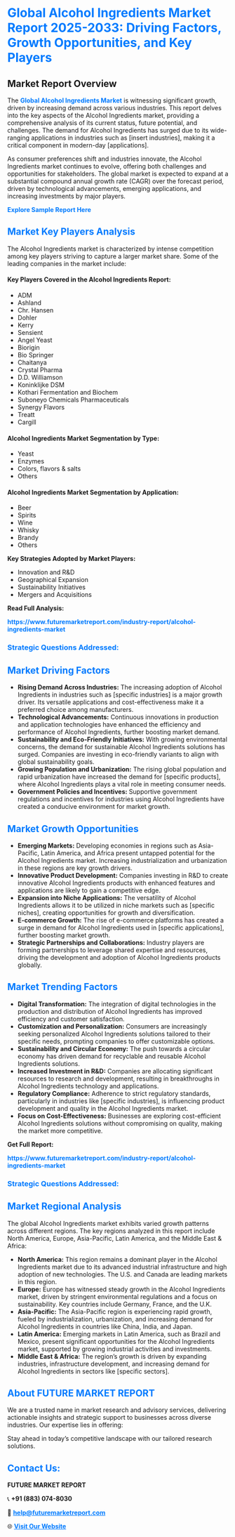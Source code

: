 <h1 style="color: #007BFF;">Global Alcohol Ingredients Market Report 2025-2033: Driving Factors, Growth Opportunities, and Key Players</h1>

<section id="overview">
<h2>Market Report Overview</h2>
<p>The <a href="https://www.futuremarketreport.com/industry-report/alcohol-ingredients-market" style="color: #007BFF; text-decoration: none;"><strong>Global Alcohol Ingredients Market</strong></a> is witnessing significant growth, driven by increasing demand across various industries. This report delves into the key aspects of the Alcohol Ingredients market, providing a comprehensive analysis of its current status, future potential, and challenges. The demand for Alcohol Ingredients has surged due to its wide-ranging applications in industries such as [insert industries], making it a critical component in modern-day [applications].</p>
<p>As consumer preferences shift and industries innovate, the Alcohol Ingredients market continues to evolve, offering both challenges and opportunities for stakeholders. The global market is expected to expand at a substantial compound annual growth rate (CAGR) over the forecast period, driven by technological advancements, emerging applications, and increasing investments by major players.</p>
</section>

<section id="overview">
<p><a href="https://www.futuremarketreport.com/request-sample/reportId=45389" style="color: #007BFF; text-decoration: none;"><strong>Explore Sample Report Here</strong></a></p>
</section>

<section id="key-players">
<h2 style="color: #007BFF;">Market Key Players Analysis</h2>
<p>The Alcohol Ingredients market is characterized by intense competition among key players striving to capture a larger market share. Some of the leading companies in the market include:</p>
<h4>Key Players Covered in the Alcohol Ingredients Report:</h4>
<ul><li>ADM</li><li>Ashland</li><li>Chr. Hansen</li><li>Dohler</li><li>Kerry</li><li>Sensient</li><li>Angel Yeast</li><li>Biorigin</li><li>Bio Springer</li><li>Chaitanya</li><li>Crystal Pharma</li><li>D.D. Williamson</li><li>Koninklijke DSM</li><li>Kothari Fermentation and Biochem</li><li>Suboneyo Chemicals Pharmaceuticals</li><li>Synergy Flavors</li><li>Treatt</li><li>Cargill</li></ul>
<h4>Alcohol Ingredients Market Segmentation by Type:</h4>
<ul><li>Yeast</li><li>Enzymes</li><li>Colors, flavors &amp; salts</li><li>Others</li></ul>

<h4>Alcohol Ingredients Market Segmentation by Application:</h4>
<ul><li>Beer</li><li>Spirits</li><li>Wine</li><li>Whisky</li><li>Brandy</li><li>Others</li></ul>
<p><strong>Key Strategies Adopted by Market Players:</strong></p>
<ul>
<li>Innovation and R&D</li>
<li>Geographical Expansion</li>
<li>Sustainability Initiatives</li>
<li>Mergers and Acquisitions</li>
</ul>
</section>

<section>
<p><strong>Read Full Analysis: </strong></p><a href="https://www.futuremarketreport.com/industry-report/alcohol-ingredients-market" style="color: #007BFF; text-decoration: none;"><strong>https://www.futuremarketreport.com/industry-report/alcohol-ingredients-market</strong></a>
<h3 style="color: #007BFF;">Strategic Questions Addressed:</h3>
</section>

<section id="driving-factors">
<h2 style="color: #007BFF;">Market Driving Factors</h2>
<ul>
<li><strong>Rising Demand Across Industries:</strong> The increasing adoption of Alcohol Ingredients in industries such as [specific industries] is a major growth driver. Its versatile applications and cost-effectiveness make it a preferred choice among manufacturers.</li>
<li><strong>Technological Advancements:</strong> Continuous innovations in production and application technologies have enhanced the efficiency and performance of Alcohol Ingredients, further boosting market demand.</li>
<li><strong>Sustainability and Eco-Friendly Initiatives:</strong> With growing environmental concerns, the demand for sustainable Alcohol Ingredients solutions has surged. Companies are investing in eco-friendly variants to align with global sustainability goals.</li>
<li><strong>Growing Population and Urbanization:</strong> The rising global population and rapid urbanization have increased the demand for [specific products], where Alcohol Ingredients plays a vital role in meeting consumer needs.</li>
<li><strong>Government Policies and Incentives:</strong> Supportive government regulations and incentives for industries using Alcohol Ingredients have created a conducive environment for market growth.</li>
</ul>
</section>

<section id="growth-opportunities">
<h2 style="color: #007BFF;">Market Growth Opportunities</h2>
<ul>
<li><strong>Emerging Markets:</strong> Developing economies in regions such as Asia-Pacific, Latin America, and Africa present untapped potential for the Alcohol Ingredients market. Increasing industrialization and urbanization in these regions are key growth drivers.</li>
<li><strong>Innovative Product Development:</strong> Companies investing in R&D to create innovative Alcohol Ingredients products with enhanced features and applications are likely to gain a competitive edge.</li>
<li><strong>Expansion into Niche Applications:</strong> The versatility of Alcohol Ingredients allows it to be utilized in niche markets such as [specific niches], creating opportunities for growth and diversification.</li>
<li><strong>E-commerce Growth:</strong> The rise of e-commerce platforms has created a surge in demand for Alcohol Ingredients used in [specific applications], further boosting market growth.</li>
<li><strong>Strategic Partnerships and Collaborations:</strong> Industry players are forming partnerships to leverage shared expertise and resources, driving the development and adoption of Alcohol Ingredients products globally.</li>
</ul>
</section>

<section id="trending-factors">
<h2 style="color: #007BFF;">Market Trending Factors</h2>
<ul>
<li><strong>Digital Transformation:</strong> The integration of digital technologies in the production and distribution of Alcohol Ingredients has improved efficiency and customer satisfaction.</li>
<li><strong>Customization and Personalization:</strong> Consumers are increasingly seeking personalized Alcohol Ingredients solutions tailored to their specific needs, prompting companies to offer customizable options.</li>
<li><strong>Sustainability and Circular Economy:</strong> The push towards a circular economy has driven demand for recyclable and reusable Alcohol Ingredients solutions.</li>
<li><strong>Increased Investment in R&D:</strong> Companies are allocating significant resources to research and development, resulting in breakthroughs in Alcohol Ingredients technology and applications.</li>
<li><strong>Regulatory Compliance:</strong> Adherence to strict regulatory standards, particularly in industries like [specific industries], is influencing product development and quality in the Alcohol Ingredients market.</li>
<li><strong>Focus on Cost-Effectiveness:</strong> Businesses are exploring cost-efficient Alcohol Ingredients solutions without compromising on quality, making the market more competitive.</li>
</ul>
</section>

<section>
<p><strong>Get Full Report: </strong></p><a href="https://www.futuremarketreport.com/industry-report/alcohol-ingredients-market" style="color: #007BFF; text-decoration: none;"><strong>https://www.futuremarketreport.com/industry-report/alcohol-ingredients-market</strong></a>
<h3 style="color: #007BFF;">Strategic Questions Addressed:</h3>
</section>


<section id="regional-analysis">
<h2 style="color: #007BFF;">Market Regional Analysis</h2>
<p>The global Alcohol Ingredients market exhibits varied growth patterns across different regions. The key regions analyzed in this report include North America, Europe, Asia-Pacific, Latin America, and the Middle East & Africa:</p>
<ul>
<li><strong>North America:</strong> This region remains a dominant player in the Alcohol Ingredients market due to its advanced industrial infrastructure and high adoption of new technologies. The U.S. and Canada are leading markets in this region.</li>
<li><strong>Europe:</strong> Europe has witnessed steady growth in the Alcohol Ingredients market, driven by stringent environmental regulations and a focus on sustainability. Key countries include Germany, France, and the U.K.</li>
<li><strong>Asia-Pacific:</strong> The Asia-Pacific region is experiencing rapid growth, fueled by industrialization, urbanization, and increasing demand for Alcohol Ingredients in countries like China, India, and Japan.</li>
<li><strong>Latin America:</strong> Emerging markets in Latin America, such as Brazil and Mexico, present significant opportunities for the Alcohol Ingredients market, supported by growing industrial activities and investments.</li>
<li><strong>Middle East & Africa:</strong> The region’s growth is driven by expanding industries, infrastructure development, and increasing demand for Alcohol Ingredients in sectors like [specific sectors].</li>
</ul>
</section>

<footer>
<h2 style="color: #007BFF;">About FUTURE MARKET REPORT</h2>
<p>We are a trusted name in market research and advisory services, delivering actionable insights and strategic support to businesses across diverse industries. Our expertise lies in offering:</p>

<p>Stay ahead in today’s competitive landscape with our tailored research solutions.</p>

<h2 style="color: #007BFF;">Contact Us:</h2>
<p><strong>FUTURE MARKET REPORT</strong></p>
<p>📞 <strong>+91 (883) 074-8030</strong></p>
<p>📧 <strong><a href="mailto:help@futuremarketreport.com" style="color: #007BFF;">help@futuremarketreport.com</a></strong></p>
<p>🌐 <strong><a href="https://www.futuremarketreport.com/" style="color: #007BFF;">Visit Our Website</a></strong></p>
</footer>